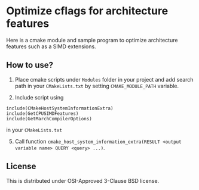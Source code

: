 # Optimize cflags for architecture features

Here is a cmake module and sample program to optimize architecture features
such as a SIMD extensions.

## How to use?

1. Place cmake scripts under `Modules` folder in your project and add search path
in your `CMakeLists.txt` by setting `CMAKE_MODULE_PATH` variable.

3. Include script using 
```
include(CMakeHostSystemInformationExtra)
include(GetCPUSIMDFeatures)
include(GetMarchCompilerOptions)
```
in your `CMakeLists.txt`

5. Call function `cmake_host_system_information_extra(RESULT <output variable name> QUERY <query> ...)`.


## License

This is distributed under OSI-Approved 3-Clause BSD license.

